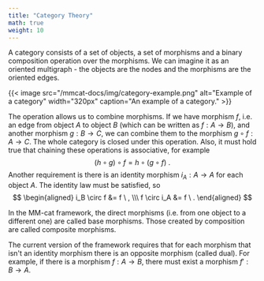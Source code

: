 ```yaml
---
title: "Category Theory"
math: true
weight: 10
---
```


A category consists of a set of objects, a set of morphisms and a binary composition operation over the morphisms. We can imagine it as an oriented multigraph - the objects are the nodes and the morphisms are the oriented edges.

{{< image src="/mmcat-docs/img/category-example.png" alt="Example of a category" width="320px" caption="An example of a category." >}}

The operation allows us to combine morphisms. If we have morphism $f$, i.e. an edge from object $A$ to object $B$ (which can be written as $f: A \rightarrow B$), and another morphism $g: B \rightarrow C$, we can combine them to the morphism $g \circ f: A \rightarrow C$. The whole category is closed under this operation. Also, it must hold true that chaining these operations is associative, for example
$$
(h \circ g) \circ f = h \circ (g \circ f) \ .
$$
Another requirement is there is an identity morphism $i_A: A \rightarrow A$ for each object $A$. The identity law must be satisfied, so
$$
\begin{aligned}
i_B \circ f &= f \ , \\\ f \circ i_A &= f \ .
\end{aligned}
$$

In the MM-cat framework, the direct morphisms (i.e. from one object to a different one) are called base morphisms. Those created by composition are called composite morphisms.

The current version of the framework requires that for each morphism that isn't an identity morphism there is an opposite morphism (called dual). For example, if there is a morphism $f: A \rightarrow B$, there must exist a morphism $f': B \rightarrow A$.